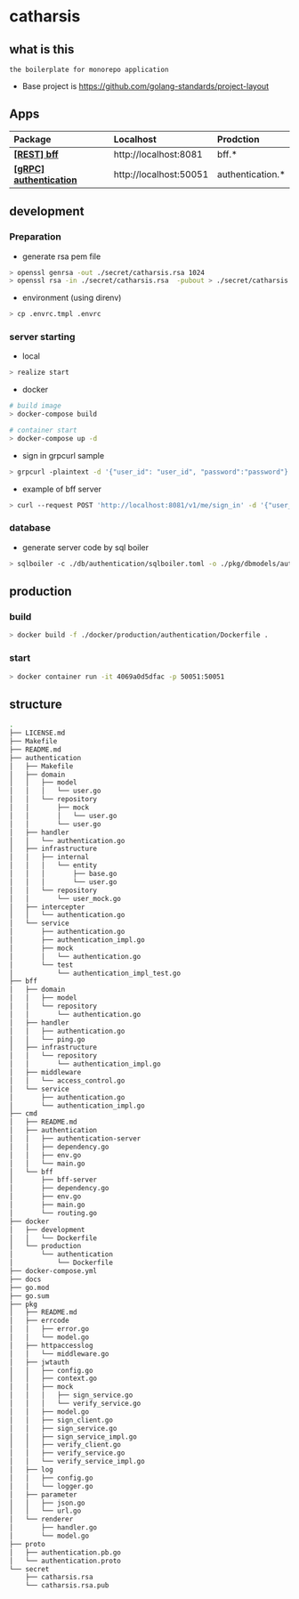 # catharsis

## what is this

```
the boilerplate for monorepo application
```

- Base project is https://github.com/golang-standards/project-layout

## Apps

| Package                                           | Localhost              | Prodction         |
| :------------------------------------------------ | :--------------------- | :---------------- |
| **[[REST] bff](./cmd/bff)**                       | http://localhost:8081  | bff.\*            |
| **[[gRPC] authentication](./cmd/authentication)** | http://localhost:50051 | authentication.\* |

## development

### Preparation

- generate rsa pem file

```bash
> openssl genrsa -out ./secret/catharsis.rsa 1024
> openssl rsa -in ./secret/catharsis.rsa  -pubout > ./secret/catharsis.rsa.pub
```

- environment (using direnv)

```bash
> cp .envrc.tmpl .envrc
```

### server starting

- local

```bash
> realize start
```

- docker

```bash
# build image
> docker-compose build

# container start
> docker-compose up -d
```

- sign in grpcurl sample

```bash
> grpcurl -plaintext -d '{"user_id": "user_id", "password":"password"}' 127.0.0.1:50051 Authentication/SignIn
```

- example of bff server

```bash
> curl --request POST 'http://localhost:8081/v1/me/sign_in' -d '{"user_id": "user_id", "password":"password"}'
```

### database

- generate server code by sql boiler

```bash
> sqlboiler -c ./db/authentication/sqlboiler.toml -o ./pkg/dbmodels/authentication psql
```

## production

### build

```bash
> docker build -f ./docker/production/authentication/Dockerfile .
```

### start

```bash
> docker container run -it 4069a0d5dfac -p 50051:50051
```

## structure

```bash
.
├── LICENSE.md
├── Makefile
├── README.md
├── authentication
│   ├── Makefile
│   ├── domain
│   │   ├── model
│   │   │   └── user.go
│   │   └── repository
│   │       ├── mock
│   │       │   └── user.go
│   │       └── user.go
│   ├── handler
│   │   └── authentication.go
│   ├── infrastructure
│   │   ├── internal
│   │   │   └── entity
│   │   │       ├── base.go
│   │   │       └── user.go
│   │   └── repository
│   │       └── user_mock.go
│   ├── intercepter
│   │   └── authentication.go
│   └── service
│       ├── authentication.go
│       ├── authentication_impl.go
│       ├── mock
│       │   └── authentication.go
│       └── test
│           └── authentication_impl_test.go
├── bff
│   ├── domain
│   │   ├── model
│   │   └── repository
│   │       └── authentication.go
│   ├── handler
│   │   ├── authentication.go
│   │   └── ping.go
│   ├── infrastructure
│   │   └── repository
│   │       └── authentication_impl.go
│   ├── middleware
│   │   └── access_control.go
│   └── service
│       ├── authentication.go
│       └── authentication_impl.go
├── cmd
│   ├── README.md
│   ├── authentication
│   │   ├── authentication-server
│   │   ├── dependency.go
│   │   ├── env.go
│   │   └── main.go
│   └── bff
│       ├── bff-server
│       ├── dependency.go
│       ├── env.go
│       ├── main.go
│       └── routing.go
├── docker
│   ├── development
│   │   └── Dockerfile
│   └── production
│       └── authentication
│           └── Dockerfile
├── docker-compose.yml
├── docs
├── go.mod
├── go.sum
├── pkg
│   ├── README.md
│   ├── errcode
│   │   ├── error.go
│   │   └── model.go
│   ├── httpaccesslog
│   │   └── middleware.go
│   ├── jwtauth
│   │   ├── config.go
│   │   ├── context.go
│   │   ├── mock
│   │   │   ├── sign_service.go
│   │   │   └── verify_service.go
│   │   ├── model.go
│   │   ├── sign_client.go
│   │   ├── sign_service.go
│   │   ├── sign_service_impl.go
│   │   ├── verify_client.go
│   │   ├── verify_service.go
│   │   └── verify_service_impl.go
│   ├── log
│   │   ├── config.go
│   │   └── logger.go
│   ├── parameter
│   │   ├── json.go
│   │   └── url.go
│   └── renderer
│       ├── handler.go
│       └── model.go
├── proto
│   ├── authentication.pb.go
│   └── authentication.proto
└── secret
    ├── catharsis.rsa
    └── catharsis.rsa.pub

```
